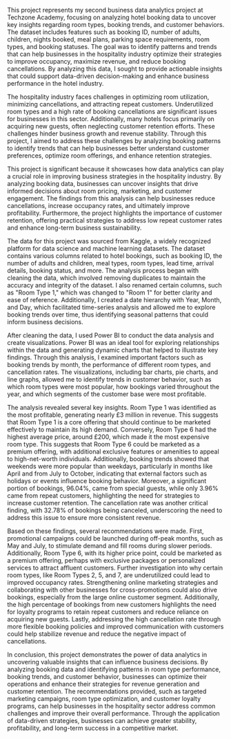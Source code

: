 This project represents my second business data analytics project at Techzone Academy, focusing on analyzing hotel booking data to uncover key insights regarding room types, booking trends, and customer behaviors. The dataset includes features such as booking ID, number of adults, children, nights booked, meal plans, parking space requirements, room types, and booking statuses. The goal was to identify patterns and trends that can help businesses in the hospitality industry optimize their strategies to improve occupancy, maximize revenue, and reduce booking cancellations. By analyzing this data, I sought to provide actionable insights that could support data-driven decision-making and enhance business performance in the hotel industry.

The hospitality industry faces challenges in optimizing room utilization, minimizing cancellations, and attracting repeat customers. Underutilized room types and a high rate of booking cancellations are significant issues for businesses in this sector. Additionally, many hotels focus primarily on acquiring new guests, often neglecting customer retention efforts. These challenges hinder business growth and revenue stability. Through this project, I aimed to address these challenges by analyzing booking patterns to identify trends that can help businesses better understand customer preferences, optimize room offerings, and enhance retention strategies.

This project is significant because it showcases how data analytics can play a crucial role in improving business strategies in the hospitality industry. By analyzing booking data, businesses can uncover insights that drive informed decisions about room pricing, marketing, and customer engagement. The findings from this analysis can help businesses reduce cancellations, increase occupancy rates, and ultimately improve profitability. Furthermore, the project highlights the importance of customer retention, offering practical strategies to address low repeat customer rates and enhance long-term business sustainability.

The data for this project was sourced from Kaggle, a widely recognized platform for data science and machine learning datasets. The dataset contains various columns related to hotel bookings, such as booking ID, the number of adults and children, meal types, room types, lead time, arrival details, booking status, and more. The analysis process began with cleaning the data, which involved removing duplicates to maintain the accuracy and integrity of the dataset. I also renamed certain columns, such as "Room Type 1," which was changed to "Room 1" for better clarity and ease of reference. Additionally, I created a date hierarchy with Year, Month, and Day, which facilitated time-series analysis and allowed me to explore booking trends over time, thus identifying seasonal patterns that could inform business decisions.

After cleaning the data, I used Power BI to conduct the data analysis and create visualizations. Power BI was an ideal tool for exploring relationships within the data and generating dynamic charts that helped to illustrate key findings. Through this analysis, I examined important factors such as booking trends by month, the performance of different room types, and cancellation rates. The visualizations, including bar charts, pie charts, and line graphs, allowed me to identify trends in customer behavior, such as which room types were most popular, how bookings varied throughout the year, and which segments of the customer base were most profitable.

The analysis revealed several key insights. Room Type 1 was identified as the most profitable, generating nearly £3 million in revenue. This suggests that Room Type 1 is a core offering that should continue to be marketed effectively to maintain its high demand. Conversely, Room Type 6 had the highest average price, around £200, which made it the most expensive room type. This suggests that Room Type 6 could be marketed as a premium offering, with additional exclusive features or amenities to appeal to high-net-worth individuals. Additionally, booking trends showed that weekends were more popular than weekdays, particularly in months like April and from July to October, indicating that external factors such as holidays or events influence booking behavior. Moreover, a significant portion of bookings, 96.04%, came from special guests, while only 3.96% came from repeat customers, highlighting the need for strategies to increase customer retention. The cancellation rate was another critical finding, with 32.78% of bookings being canceled, underscoring the need to address this issue to ensure more consistent revenue.

Based on these findings, several recommendations were made. First, promotional campaigns could be launched during off-peak months, such as May and July, to stimulate demand and fill rooms during slower periods. Additionally, Room Type 6, with its higher price point, could be marketed as a premium offering, perhaps with exclusive packages or personalized services to attract affluent customers. Further investigation into why certain room types, like Room Types 2, 5, and 7, are underutilized could lead to improved occupancy rates. Strengthening online marketing strategies and collaborating with other businesses for cross-promotions could also drive bookings, especially from the large online customer segment. Additionally, the high percentage of bookings from new customers highlights the need for loyalty programs to retain repeat customers and reduce reliance on acquiring new guests. Lastly, addressing the high cancellation rate through more flexible booking policies and improved communication with customers could help stabilize revenue and reduce the negative impact of cancellations.

In conclusion, this project demonstrates the power of data analytics in uncovering valuable insights that can influence business decisions. By analyzing booking data and identifying patterns in room type performance, booking trends, and customer behavior, businesses can optimize their operations and enhance their strategies for revenue generation and customer retention. The recommendations provided, such as targeted marketing campaigns, room type optimization, and customer loyalty programs, can help businesses in the hospitality sector address common challenges and improve their overall performance. Through the application of data-driven strategies, businesses can achieve greater stability, profitability, and long-term success in a competitive market.
